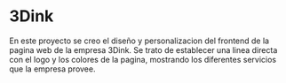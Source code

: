# 3Dink

En este proyecto se creo el diseño y personalizacion del frontend de la pagina web de la empresa 3Dink. Se trato de establecer una linea directa con el logo 
y los colores de la pagina, mostrando los diferentes servicios que la empresa provee.

